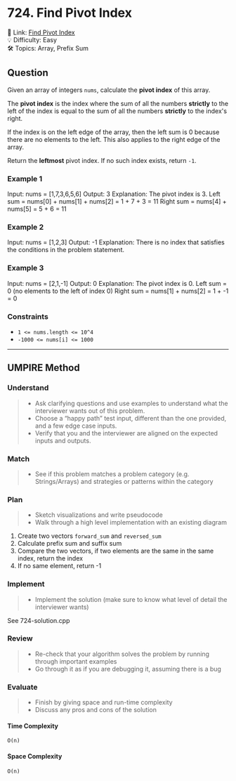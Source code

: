 # 724. Find Pivot Index

🔗 Link: [Find Pivot Index](https://leetcode.com/problems/find-pivot-index/description/)<br>
💡 Difficulty: Easy<br>
🛠️ Topics: Array, Prefix Sum<br>

## Question

Given an array of integers `nums`, calculate the **pivot index** of this array.

The **pivot index** is the index where the sum of all the numbers **strictly** to the left of the index is equal to the sum of all the numbers **strictly** to the index's right.

If the index is on the left edge of the array, then the left sum is 0 because there are no elements to the left. This also applies to the right edge of the array.

Return the **leftmost** pivot index. If no such index exists, return `-1`.

### Example 1

Input: nums = [1,7,3,6,5,6]
Output: 3
Explanation:
The pivot index is 3.
Left sum = nums[0] + nums[1] + nums[2] = 1 + 7 + 3 = 11
Right sum = nums[4] + nums[5] = 5 + 6 = 11

### Example 2

Input: nums = [1,2,3]
Output: -1
Explanation:
There is no index that satisfies the conditions in the problem statement.

### Example 3

Input: nums = [2,1,-1]
Output: 0
Explanation:
The pivot index is 0.
Left sum = 0 (no elements to the left of index 0)
Right sum = nums[1] + nums[2] = 1 + -1 = 0

### Constraints

* `1 <= nums.length <= 10^4`
* `-1000 <= nums[i] <= 1000`

---

## UMPIRE Method

### Understand

> - Ask clarifying questions and use examples to understand what the interviewer wants out of this problem.
> - Choose a “happy path” test input, different than the one provided, and a few edge case inputs. 
> - Verify that you and the interviewer are aligned on the expected inputs and outputs.

### Match
> - See if this problem matches a problem category (e.g. Strings/Arrays) and strategies or patterns within the category

### Plan
> - Sketch visualizations and write pseudocode
> - Walk through a high level implementation with an existing diagram

1. Create two vectors `forward_sum` and `reversed_sum`
2. Calculate prefix sum and suffix sum
3. Compare the two vectors, if two elements are the same in the same index, return the index
4. If no same element, return -1 

### Implement
> - Implement the solution (make sure to know what level of detail the interviewer wants)

See 724-solution.cpp

### Review
> - Re-check that your algorithm solves the problem by running through important examples
> - Go through it as if you are debugging it, assuming there is a bug

### Evaluate
> - Finish by giving space and run-time complexity
> - Discuss any pros and cons of the solution

#### Time Complexity

`O(n)`

#### Space Complexity

`O(n)`